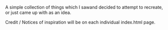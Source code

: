 A simple collection of things which I sawand decided to attempt to recreate, or just came up with as an idea.

Credit / Notices of inspiration will be on each individual index.html page.